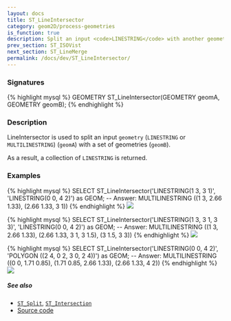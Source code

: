 ```yaml
---
layout: docs
title: ST_LineIntersector
category: geom2D/process-geometries
is_function: true
description: Split an input <code>LINESTRING</code> with another geometry
prev_section: ST_ISOVist
next_section: ST_LineMerge
permalink: /docs/dev/ST_LineIntersector/
---
```


### Signatures

{% highlight mysql %}
GEOMETRY ST_LineIntersector(GEOMETRY geomA, GEOMETRY geomB);
{% endhighlight %}

### Description

LineIntersector is used to split an input `geometry` (`LINESTRING` or `MULTILINESTRING`) (`geomA`) with a set of geometries (`geomB`).

As a result, a collection of `LINESTRING` is returned.

### Examples

{% highlight mysql %}
SELECT ST_LineIntersector('LINESTRING(1 3, 3 1)',
                          'LINESTRING(0 0, 4 2)') as GEOM;
-- Answer: MULTILINESTRING ((1 3, 2.66 1.33), (2.66 1.33, 3 1)) 
{% endhighlight %}
<img class="displayed" src="../ST_LineIntersector_1.png"/>

{% highlight mysql %}
SELECT ST_LineIntersector('LINESTRING(1 3, 3 1, 3 3)',
                          'LINESTRING(0 0, 4 2)') as GEOM;
-- Answer: MULTILINESTRING ((1 3, 2.66 1.33), (2.66 1.33, 3 1, 3 1.5), (3 1.5, 3 3)) 
{% endhighlight %}
<img class="displayed" src="../ST_LineIntersector_2.png"/>

{% highlight mysql %}
SELECT ST_LineIntersector('LINESTRING(0 0, 4 2)', 
                          'POLYGON ((2 4, 0 2, 3 0, 2 4))') as GEOM;
-- Answer: MULTILINESTRING ((0 0, 1.71 0.85), (1.71 0.85, 2.66 1.33), (2.66 1.33, 4 2)) 
{% endhighlight %}
<img class="displayed" src="../ST_LineIntersector_3.png"/>


##### See also

* [`ST_Split`](../ST_Split), [`ST_Intersection`](../ST_Intersection)
* <a href="https://github.com/orbisgis/h2gis/blob/master/h2gis-functions/src/main/java/org/h2gis/functions/spatial/split/ST_LineIntersector.java" target="_blank">Source code</a>

